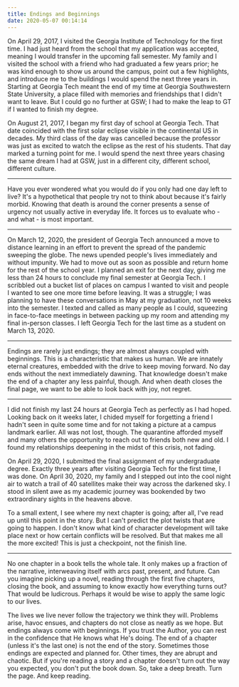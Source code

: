 ```yaml
---
title: Endings and Beginnings
date: 2020-05-07 00:14:14
---
```

On April 29, 2017, I visited the Georgia Institute of Technology for the first time. I had just heard from the school that my application was accepted, meaning I would transfer in the upcoming fall semester. My family and I visited the school with a friend who had graduated a few years prior; he was kind enough to show us around the campus, point out a few highlights, and introduce me to the buildings I would spend the next three years in. Starting at Georgia Tech meant the end of my time at Georgia Southwestern State University, a place filled with memories and friendships that I didn't want to leave. But I could go no further at GSW; I had to make the leap to GT if I wanted to finish my degree.

On August 21, 2017, I began my first day of school at Georgia Tech. That date coincided with the first solar eclipse visible in the continental US in decades. My third class of the day was cancelled because the professor was just as excited to watch the eclipse as the rest of his students. That day marked a turning point for me. I would spend the next three years chasing the same dream I had at GSW, just in a different city, different school, different culture.

---

Have you ever wondered what you would do if you only had one day left to live? It's a hypothetical that people try not to think about because it's fairly morbid. Knowing that death is around the corner presents a sense of urgency not usually active in everyday life. It forces us to evaluate who - and what - is most important.

---

On March 12, 2020, the president of Georgia Tech announced a move to distance learning in an effort to prevent the spread of the pandemic sweeping the globe. The news upended people's lives immediately and without impunity. We had to move out as soon as possible and return home for the rest of the school year.  I planned an exit for the next day, giving me less than 24 hours to conclude my final semester at Georgia Tech. I scribbled out a bucket list of places on campus I wanted to visit and people I wanted to see one more time before leaving. It was a struggle; I was planning to have these conversations in May at my graduation, not 10 weeks into the semester. I texted and called as many people as I could, squeezing in face-to-face meetings in between packing up my room and attending my final in-person classes. I left Georgia Tech for the last time as a student on March 13, 2020.

---

Endings are rarely just endings; they are almost always coupled with beginnings. This is a characteristic that makes us human. We are innately eternal creatures, embedded with the drive to keep moving forward. No day ends without the next immediately dawning. That knowledge doesn't make the end of a chapter any less painful, though. And when death closes the final page, we want to be able to look back with joy, not regret.

---

I did not finish my last 24 hours at Georgia Tech as perfectly as I had hoped. Looking back on it weeks later, I chided myself for forgetting a friend I hadn't seen in quite some time and for not taking a picture at a campus landmark earlier. All was not lost, though. The quarantine afforded myself and many others the opportunity to reach out to friends both new and old. I found my relationships deepening in the midst of this crisis, not fading.

On April 29, 2020, I submitted the final assignment of my undergraduate degree. Exactly three years after visiting Georgia Tech for the first time, I was done. On April 30, 2020, my family and I stepped out into the cool night air to watch a trail of 40 satellites make their way across the darkened sky. I stood in silent awe as my academic journey was bookended by two extraordinary sights in the heavens above.

To a small extent, I see where my next chapter is going; after all, I've read up until this point in the story. But I can't predict the plot twists that are going to happen. I don't know what kind of character development will take place next or how certain conflicts will be resolved. But that makes me all the more excited! This is just a checkpoint, not the finish line.

---

No one chapter in a book tells the whole tale. It only makes up a fraction of the narrative, interweaving itself with arcs past, present, and future. Can you imagine picking up a novel, reading through the first five chapters, closing the book, and assuming to know exactly how everything turns out? That would be ludicrous. Perhaps it would be wise to apply the same logic to our lives. 

The lives we live never follow the trajectory we think they will. Problems arise, havoc ensues, and chapters do not close as neatly as we hope. But endings always come with beginnings. If you trust the Author, you can rest in the confidence that He knows what He's doing. The end of a chapter (unless it's the last one) is not the end of the story. Sometimes those endings are expected and planned for. Other times, they are abrupt and chaotic. But if you're reading a story and a chapter doesn't turn out the way you expected, you don't put the book down. So, take a deep breath. Turn the page. And keep reading.